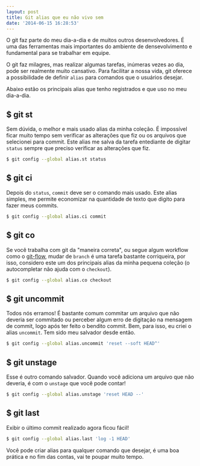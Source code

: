 ```yaml
---
layout: post
title: Git alias que eu não vivo sem
date: '2014-06-15 16:28:53'
---
```


O git faz parte do meu dia-a-dia e de muitos outros desenvolvedores. É uma das ferramentas mais importantes do ambiente de densevolvimento e fundamental para se trabalhar em equipe.

O git faz milagres, mas realizar algumas tarefas, inúmeras vezes ao dia, pode ser realmente muito cansativo. Para facilitar a nossa vida, git oferece a possibilidade de definir `alias` para comandos que o usuários desejar.

Abaixo estão os principais alias que tenho registrados e que uso no meu dia-a-dia.

## $ git  st
Sem dúvida, o melhor e mais usado alias da minha coleção. É impossível ficar muito tempo sem verificar as alterações que fiz ou os arquivos que selecionei para commit. Este alias me salva da tarefa entediante de digitar `status` sempre que preciso verificar as alterações que fiz.

```sh
$ git config --global alias.st status
```

## $ git ci
Depois do `status`, `commit` deve ser o comando mais usado. Este alias simples, me permite economizar na quantidade de texto que digito para fazer meus commits.

```sh
$ git config --global alias.ci commit
```

## $ git co
Se você trabalha com git da "maneira correta", ou segue algum workflow como o [git-flow](http://nvie.com/posts/a-successful-git-branching-model/), mudar de `branch` é uma tarefa bastante corriqueira, por isso, considero este um dos principais alias da minha pequena coleção (o autocompletar não ajuda com o `checkout`).

```sh
$ git config --global alias.co checkout
```

## $ git uncommit
Todos nós erramos! É bastante comum commitar um arquivo que não deveria ser commitado ou perceber algum erro de digitação na mensagem de commit, logo após ter feito o bendito commit. Bem, para isso, eu criei o alias `uncommit`. Tem sido meu salvador desde então.

```sh
$ git config --global alias.uncommit 'reset --soft HEAD^'
```

## $ git unstage
Esse é outro comando salvador. Quando você adiciona um arquivo que não deveria, é com o `unstage` que você pode contar!

```sh
$ git config --global alias.unstage 'reset HEAD --'
```

## $ git last
Exibir o último commit realizado agora ficou fácil!

```sh
$ git config --global alias.last 'log -1 HEAD'
```

Você pode criar alias para qualquer comando que desejar, é uma boa prática e no fim das contas, vai te poupar muito tempo.